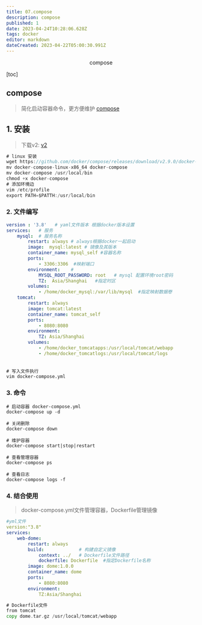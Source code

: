 ```yaml
---
title: 07.compose
description: compose
published: 1
date: 2023-04-24T10:28:06.628Z
tags: docker
editor: markdown
dateCreated: 2023-04-22T05:00:30.991Z
---
```


<center>compose</center>



[toc]





## compose

> 简化启动容器命令，更方便维护 [compose](https://github.com/docker/compose)





## 1. 安装

> 下载v2: [v2](https://github.com/docker/compose/releases)

```go
# linux 安装
wget https://github.com/docker/compose/releases/download/v2.9.0/docker-compose-linux-x86_64
mv docker-compose-linux-x86_64 docker-compose
mv docker-compose /usr/local/bin
chmod +x docker-compose
# 添加环境边
vim /etc/profile
export PATH=$PATTH:/usr/local/bin
```



### 2. 文件编写

```yaml
version : '3.8'   # yaml文件版本 根据docker版本设置
services:   # 服务
	mysql:  # 服务名称
        restart: always # always根据docker一起启动
        image:  mysql:latest # 镜像及其版本
        container_name: mysql_self #容器名称
        ports: 
            - 3306:3306  #映射端口
        environment:    # 
            MYSQL_ROOT_PASSWORD: root   # mysql 配置环境root密码
            TZ:  Asia/Shanghai   #指定时区
        volumes: 
            - /home/docker_mysql:/var/lib/mysql  #指定映射数据卷
	tomcat: 
		restart: always
		image: tomcat:latest
		container_name: tomcat_self
		ports:
			- 8080:8080
		environment:
			TZ: Asia/Shanghai
		volumes:
			- /home/docker_tomcatapps:/usr/local/tomcat/webapp
			- /home/docker_tomcatlogs:/usr/local/tomcat/logs	
			
```

```shell
# 写入文件执行
vim docker-compose.yml
```



### 3. 命令

```shell
# 启动容器 docker-compose.yml
docker-compose up -d 

# 关闭删除
docker-compose down 

# 维护容器
docker-compose start|stop|restart

# 查看管理容器
docker-compose ps

# 查看日志
docker-compose logs -f 
```



### 4. 结合使用

> docker-compose.yml文件管理容器，Dockerfile管理镜像

```yaml
#yml文件
version:"3.8"
services:
	web-dome:
		restart: always
		build:             # 构建自定义镜像
			context: ../   # Dockerfile文件路径
			dockerfile: Dockerfile  #指定Dockerfile名称
		image: dome:1.0.0
		container_name: dome
		ports:
			- 8080:8080
		environment:
			TZ:Asia/Shanghai			
```

```go
# Dockerfile文件
from tomcat
copy dome.tar.gz /usr/local/tomcat/webapp
```

